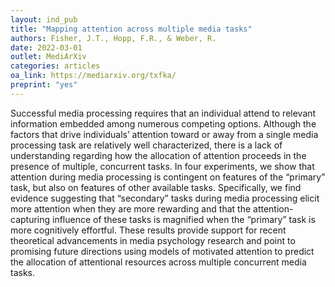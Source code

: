```yaml
---
layout: ind_pub
title: "Mapping attention across multiple media tasks"
authors: Fisher, J.T., Hopp, F.R., & Weber, R.
date: 2022-03-01
outlet: MediArXiv
categories: articles
oa_link: https://mediarxiv.org/txfka/
preprint: "yes"
---
```


Successful media processing requires that an individual attend to relevant information embedded among numerous competing options. Although the factors that drive individuals’ attention toward or away from a single media processing task are relatively well characterized, there is a lack of understanding regarding how the allocation of attention proceeds in the presence of multiple, concurrent tasks. In four experiments, we show that attention during media processing is contingent on features of the “primary” task, but also on features of other available tasks. Specifically, we find evidence suggesting that “secondary” tasks during media processing elicit more attention when they are more rewarding and that the attention-capturing influence of these tasks is magnified when the “primary” task is more cognitively effortful. These results provide support for recent theoretical advancements in media psychology research and point to promising future directions using models of motivated attention to predict the allocation of attentional resources across multiple concurrent media tasks.

